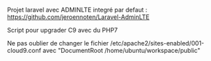 
Projet laravel avec ADMINLTE integré par defaut : https://github.com/jeroennoten/Laravel-AdminLTE

Script pour upgrader C9 avec du PHP7

Ne pas oublier de changer le fichier /etc/apache2/sites-enabled/001-cloud9.conf avec "DocumentRoot /home/ubuntu/workspace/public"
